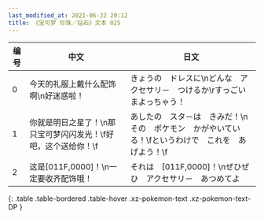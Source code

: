 ```yaml
---
last_modified_at: 2021-06-22 20:12
title: 《宝可梦 珍珠／钻石》文本 025
---
```

| 编号 | 中文 | 日文 |
| ---- | ---- | ---- |
| 0 | 今天的礼服上戴什么配饰啊\n好迷惑啦！ | きょうの　ドレスに\nどんな　アクセサリ－　つけるか\rすっごい　まよっちゃう！ |
| 1 | 你就是明日之星了！\n那只宝可梦闪闪发光！\f好吧，这个送给你！\f | あしたの　スタ－は　きみだ！\nその　ポケモン　かがやいている！\fというわけで　これを　あげよう！\f |
| 2 | 这是[011F,0000]！\n一定要收齐配饰哦！ | それは　[011F,0000]！\nぜひぜひ　アクセサリ－　あつめてよ |
{: .table .table-bordered .table-hover .xz-pokemon-text .xz-pokemon-text-DP }